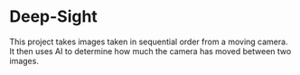 # Deep-Sight
This project takes images taken in sequential order from a moving camera. It then uses AI to determine how much the camera has moved between two images.

